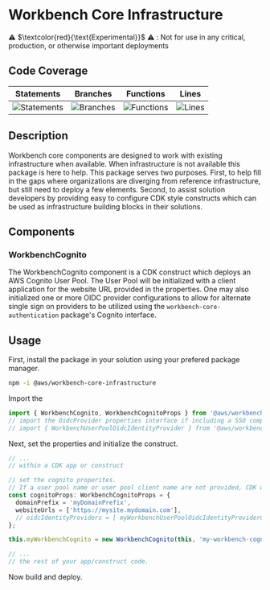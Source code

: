 # Workbench Core Infrastructure

⚠️ $\textcolor{red}{\text{Experimental}}$ ⚠️ : Not for use in any critical, production, or otherwise important deployments

## Code Coverage
| Statements                  | Branches                | Functions                 | Lines             |
| --------------------------- | ----------------------- | ------------------------- | ----------------- |
| ![Statements](https://img.shields.io/badge/statements-100%25-brightgreen.svg?style=flat) | ![Branches](https://img.shields.io/badge/branches-100%25-brightgreen.svg?style=flat) | ![Functions](https://img.shields.io/badge/functions-100%25-brightgreen.svg?style=flat) | ![Lines](https://img.shields.io/badge/lines-100%25-brightgreen.svg?style=flat) |

## Description
Workbench core components are designed to work with existing infrastructure when available. When infrastructure is not available this package is here to help. This package serves two purposes. First, to help fill in the gaps where organizations are diverging from reference infrastructure, but still need to deploy a few elements. Second, to assist solution developers by providing easy to configure CDK style constructs which can be used as infrastructure building blocks in their solutions.

## Components
### WorkbenchCognito
The WorkbenchCognito component is a CDK construct which deploys an AWS Cognito User Pool. The User Pool will be initialized with a client application for the website URL provided in the properties. One may also initialized one or more OIDC provider configurations to allow for alternate single sign on providers to be utilized using the `workbench-core-authentication` package's Cognito interface. 

## Usage
First, install the package in your solution using your prefered package manager.
```bash
npm -i @aws/workbench-core-infrastructure
```

Import the 
```typescript
import { WorkbenchCognito, WorkbenchCognitoProps } from '@aws/workbench-core-infrastructure'
// import the OidcProvider properties interface if including a SSO component.
// import { WorkbenchUserPoolOidcIdentityProvider } from '@aws/workbench-core-infrastructure'
```

Next, set the properties and initialize the construct.

```typescript
// ...
// within a CDK app or construct

// set the cognito properites.
// If a user pool name or user pool client name are not provided, CDK will generate them for you.
const cognitoProps: WorkbenchCognitoProps = {
  domainPrefix = 'myDomainPrefix',
  websiteUrls = ['https://mysite.mydomain.com'],
  // oidcIdentityProviders = [ myWorkbenchUserPoolOidcIdentityProviderConfig ]
};

this.myWorkbenchCognito = new WorkbenchCognito(this, 'my-workbench-cognito', cognitoProps);

// ...
// the rest of your app/construct code.
```

Now build and deploy.

